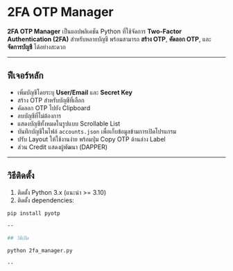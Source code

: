 # 2FA OTP Manager

**2FA OTP Manager** เป็นแอปพลิเคชัน Python ที่ใช้จัดการ **Two-Factor Authentication (2FA)** สำหรับหลายบัญชี พร้อมสามารถ **สร้าง OTP**, **คัดลอก OTP**, และ **จัดการบัญชี** ได้อย่างสะดวก

---

## ฟีเจอร์หลัก

- เพิ่มบัญชีโดยระบุ **User/Email** และ **Secret Key**
- สร้าง OTP สำหรับบัญชีที่เลือก
- คัดลอก OTP ไปยัง Clipboard
- ลบบัญชีที่ไม่ต้องการ
- แสดงบัญชีทั้งหมดในรูปแบบ Scrollable List
- บันทึกบัญชีในไฟล์ `accounts.json` เพื่อเก็บข้อมูลข้ามการเปิดโปรแกรม
- ปรับ Layout ให้ใช้งานง่าย พร้อมปุ่ม Copy OTP ด้านล่าง Label
- ส่วน Credit แสดงผู้พัฒนา (DAPPER)

---

## วิธีติดตั้ง

1. ติดตั้ง Python 3.x (แนะนำ >= 3.10)
2. ติดตั้ง dependencies:

```bash
pip install pyotp

--

## วิธีเปิด

python 2fa_manager.py

--